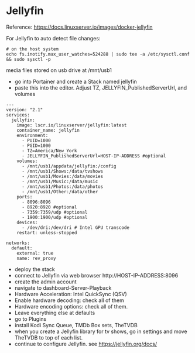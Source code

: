 # Jellyfin
Reference: https://docs.linuxserver.io/images/docker-jellyfin

For Jellyfin to auto detect file changes:
```
# on the host system
echo fs.inotify.max_user_watches=524288 | sudo tee -a /etc/sysctl.conf && sudo sysctl -p
```

media files stored on usb drive at /mnt/usb1

- go into Portainer and create a Stack named jellyfin
- paste this into the editor. Adjust TZ, JELLYFIN_PublishedServerUrl, and volumes 

```
---
version: "2.1"
services:
  jellyfin:
    image: lscr.io/linuxserver/jellyfin:latest
    container_name: jellyfin
    environment:
      - PUID=1000
      - PGID=1000
      - TZ=America/New_York
      - JELLYFIN_PublishedServerUrl=HOST-IP-ADDRESS #optional
    volumes:
      - /mnt/usb1/appdata/jellyfin:/config
      - /mnt/usb1/Shows:/data/tvshows
      - /mnt/usb1/Movies:/data/movies
      - /mnt/usb1/Music:/data/music
      - /mnt/usb1/Photos:/data/photos
      - /mnt/usb1/Other:/data/other
    ports:
      - 8096:8096
      - 8920:8920 #optional
      - 7359:7359/udp #optional
      - 1900:1900/udp #optional
    devices:
      - /dev/dri:/dev/dri # Intel GPU transcode
    restart: unless-stopped

networks:
  default:
    external: true
    name: rev_proxy
```
- deploy the stack
- connect to Jellyfin via web browser http://HOST-IP-ADDRESS:8096
- create the admin account
- navigate to dashboard-Server-Playback
- Hardware Acceleration: Intel QuickSync (QSV)
- Enable hardware decoding: check all of them
- Hardware encoding options: check all of them.
- Leave everything else at defaults
- go to Plugins
- install Kodi Sync Queue, TMDb Box sets, TheTVDB
- when you create a Jellyfin library for tv shows,
go in settings and move TheTVDB to top of each list.
- continue to configure Jellyfin. see https://jellyfin.org/docs/
